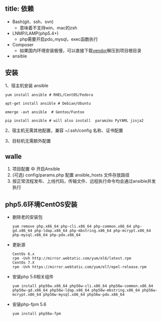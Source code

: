 title: 依赖
---

* Bash(git、ssh、svn)
    * 意味着不支持win、mac的zsh
* LNMP/LAMP(php5.4+)
    * php需要开启pdo_mysql，exec函数执行
* Composer
    * 如果国内环境安装极慢，可以直接下载[vendor](http://pan.baidu.com/s/1c0wiuyc)解压到项目根目录
* ansible

## 安装

1、宿主机安装 ansible

```
yum install ansible # RHEL/CentOS/Fedora

apt-get install ansible # Debian/Ubuntu

emerge -avt ansible  # Gentoo/Funtoo

pip install ansible # will also install  paramiko PyYAML jinja2
```

2、宿主机无需其他配置，兼容 ~/.ssh/config 名称、证书配置

3、目标机无需额外配置

## walle
 1. 项目配置 中 开启Ansible
 2. (可选) config/params.php 配置 ansible_hosts 文件存放路径
 3. 按正常流程发布、上线代码，传输文件、远程执行命令均会通过ansible并发执行

## php5.6环境CentOS安装

- 删除老的安装包

    ```yum remove php.x86_64 php-cli.x86_64 php-common.x86_64 php-gd.x86_64 php-ldap.x86_64 php-mbstring.x86_64 php-mcrypt.x86_64 php-mysql.x86_64 php-pdo.x86_64```

- 更新源

    ```
    CentOs 6.x
    rpm -Uvh http://mirror.webtatic.com/yum/el6/latest.rpm
    CentOs 7.X
    rpm -Uvh https://mirror.webtatic.com/yum/el7/epel-release.rpm
    ```

- 安装php 5.6相关组件

    ```yum install php56w.x86_64 php56w-cli.x86_64 php56w-common.x86_64 php56w-gd.x86_64 php56w-ldap.x86_64 php56w-mbstring.x86_64 php56w-mcrypt.x86_64 php56w-mysql.x86_64 php56w-pdo.x86_64```

- 安装php-fpm 5.6

    ```yum install php56w-fpm```
